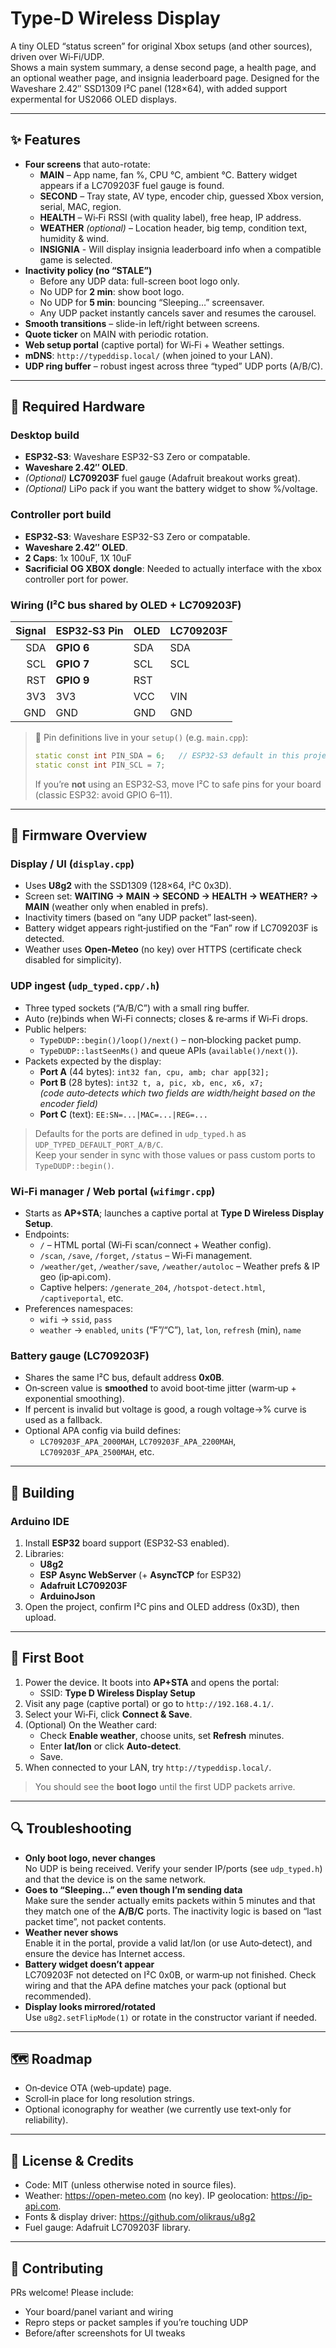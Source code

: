 # Type-D Wireless Display

A tiny OLED “status screen” for original Xbox setups (and other sources), driven over Wi‑Fi/UDP.  
Shows a main system summary, a dense second page, a health page, and an optional weather page, and insignia leaderboard page.
Designed for the Waveshare 2.42″ SSD1309 I²C panel (128×64), with added support expermental for US2066 OLED displays.

---

## ✨ Features

- **Four screens** that auto-rotate:
  - **MAIN** – App name, fan %, CPU °C, ambient °C. Battery widget appears if a LC709203F fuel gauge is found.
  - **SECOND** – Tray state, AV type, encoder chip, guessed Xbox version, serial, MAC, region.
  - **HEALTH** – Wi‑Fi RSSI (with quality label), free heap, IP address.
  - **WEATHER** *(optional)* – Location header, big temp, condition text, humidity & wind.
  - **INSIGNIA** - Will display insignia leaderboard info when a compatible game is selected.
- **Inactivity policy (no “STALE”)**
  - Before any UDP data: full-screen boot logo only.
  - No UDP for **2 min**: show boot logo.
  - No UDP for **5 min**: bouncing “Sleeping…” screensaver.
  - Any UDP packet instantly cancels saver and resumes the carousel.
- **Smooth transitions** – slide-in left/right between screens.
- **Quote ticker** on MAIN with periodic rotation.
- **Web setup portal** (captive portal) for Wi‑Fi + Weather settings.
- **mDNS**: `http://typeddisp.local/` (when joined to your LAN).
- **UDP ring buffer** – robust ingest across three “typed” UDP ports (A/B/C).

---

## 🧰 Required Hardware

### Desktop build
- **ESP32‑S3**: Waveshare ESP32-S3 Zero or compatable.
- **Waveshare 2.42″ OLED**.
- *(Optional)* **LC709203F** fuel gauge (Adafruit breakout works great).
- *(Optional)* LiPo pack if you want the battery widget to show %/voltage.

### Controller port build
- **ESP32‑S3**: Waveshare ESP32-S3 Zero or compatable.
- **Waveshare 2.42″ OLED**.
- **2 Caps**: 1x 100uF, 1X 10uF
- **Sacrificial OG XBOX dongle**: Needed to actually interface with the xbox controller port for power.



### Wiring (I²C bus shared by OLED + LC709203F)

| Signal | ESP32‑S3 Pin | OLED | LC709203F |
|-------:|:-------------|:-----|:----------|
| SDA    | **GPIO 6**   | SDA  | SDA       |
| SCL    | **GPIO 7**   | SCL  | SCL       |
| RST    | **GPIO 9**   | RST  |           |
| 3V3    | 3V3          | VCC  | VIN       |
| GND    | GND          | GND  | GND       |

> 🔧 Pin definitions live in your `setup()` (e.g. `main.cpp`):
> ```cpp
> static const int PIN_SDA = 6;   // ESP32‑S3 default in this project
> static const int PIN_SCL = 7;
> ```
> If you’re **not** using an ESP32‑S3, move I²C to safe pins for your board (classic ESP32: avoid GPIO 6–11).

---

## 🔌 Firmware Overview

### Display / UI (`display.cpp`)
- Uses **U8g2** with the SSD1309 (128×64, I²C 0x3D).
- Screen set: **WAITING → MAIN → SECOND → HEALTH → WEATHER? → MAIN** (weather only when enabled in prefs).
- Inactivity timers (based on “any UDP packet” last‑seen).
- Battery widget appears right‑justified on the “Fan” row if LC709203F is detected.
- Weather uses **Open‑Meteo** (no key) over HTTPS (certificate check disabled for simplicity).

### UDP ingest (`udp_typed.cpp/.h`)
- Three typed sockets (“A/B/C”) with a small ring buffer.
- Auto (re)binds when Wi‑Fi connects; closes & re‑arms if Wi‑Fi drops.
- Public helpers:
  - `TypeDUDP::begin()/loop()/next()` – non‑blocking packet pump.
  - `TypeDUDP::lastSeenMs()` and queue APIs (`available()/next()`).
- Packets expected by the display:
  - **Port A** (44 bytes): `int32 fan, cpu, amb; char app[32];`
  - **Port B** (28 bytes): `int32 t, a, pic, xb, enc, x6, x7;`  
    *(code auto‑detects which two fields are width/height based on the encoder field)*
  - **Port C** (text): `EE:SN=...|MAC=...|REG=...`

> Defaults for the ports are defined in `udp_typed.h` as `UDP_TYPED_DEFAULT_PORT_A/B/C`.  
> Keep your sender in sync with those values or pass custom ports to `TypeDUDP::begin()`.

### Wi‑Fi manager / Web portal (`wifimgr.cpp`)
- Starts as **AP+STA**; launches a captive portal at **Type D Wireless Display Setup**.
- Endpoints:
  - `/` – HTML portal (Wi‑Fi scan/connect + Weather config).
  - `/scan`, `/save`, `/forget`, `/status` – Wi‑Fi management.
  - `/weather/get`, `/weather/save`, `/weather/autoloc` – Weather prefs & IP geo (ip‑api.com).
  - Captive helpers: `/generate_204`, `/hotspot-detect.html`, `/captiveportal`, etc.
- Preferences namespaces:
  - `wifi` → `ssid`, `pass`
  - `weather` → `enabled`, `units` (“F”/“C”), `lat`, `lon`, `refresh` (min), `name`

### Battery gauge (LC709203F)
- Shares the same I²C bus, default address **0x0B**.
- On‑screen value is **smoothed** to avoid boot‑time jitter (warm‑up + exponential smoothing).
- If percent is invalid but voltage is good, a rough voltage→% curve is used as a fallback.
- Optional APA config via build defines:
  - `LC709203F_APA_2000MAH`, `LC709203F_APA_2200MAH`, `LC709203F_APA_2500MAH`, etc.

---

## 🧪 Building

### Arduino IDE
1. Install **ESP32** board support (ESP32‑S3 enabled).
2. Libraries:
   - **U8g2**
   - **ESP Async WebServer** (+ **AsyncTCP** for ESP32)
   - **Adafruit LC709203F**
   - **ArduinoJson**
3. Open the project, confirm I²C pins and OLED address (0x3D), then upload.

---

## 🚀 First Boot

1. Power the device. It boots into **AP+STA** and opens the portal:
   - SSID: **Type D Wireless Display Setup**
2. Visit any page (captive portal) or go to `http://192.168.4.1/`.
3. Select your Wi‑Fi, click **Connect & Save**.
4. (Optional) On the Weather card:
   - Check **Enable weather**, choose units, set **Refresh** minutes.
   - Enter **lat/lon** or click **Auto‑detect**.
   - Save.
5. When connected to your LAN, try `http://typeddisp.local/`.

> You should see the **boot logo** until the first UDP packets arrive.

---

## 🔍 Troubleshooting

- **Only boot logo, never changes**  
  No UDP is being received. Verify your sender IP/ports (see `udp_typed.h`) and that the device is on the same network.
- **Goes to “Sleeping…” even though I’m sending data**  
  Make sure the sender actually emits packets within 5 minutes and that they match one of the **A/B/C** ports. The inactivity logic is based on “last packet time”, not packet contents.
- **Weather never shows**  
  Enable it in the portal, provide a valid lat/lon (or use Auto‑detect), and ensure the device has Internet access.
- **Battery widget doesn’t appear**  
  LC709203F not detected on I²C 0x0B, or warm‑up not finished. Check wiring and that the APA define matches your pack (optional but recommended).
- **Display looks mirrored/rotated**  
  Use `u8g2.setFlipMode(1)` or rotate in the constructor variant if needed.

---

## 🗺️ Roadmap

- On‑device OTA (web‑update) page.
- Scroll‑in place for long resolution strings.
- Optional iconography for weather (we currently use text‑only for reliability).

---

## 📜 License & Credits

- Code: MIT (unless otherwise noted in source files).
- Weather: https://open-meteo.com (no key). IP geolocation: https://ip-api.com.
- Fonts & display driver: https://github.com/olikraus/u8g2
- Fuel gauge: Adafruit LC709203F library.

---

## 🙌 Contributing

PRs welcome! Please include:
- Your board/panel variant and wiring
- Repro steps or packet samples if you’re touching UDP
- Before/after screenshots for UI tweaks
